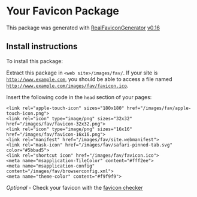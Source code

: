 # Your Favicon Package

This package was generated with [RealFaviconGenerator](https://realfavicongenerator.net/) [v0.16](https://realfavicongenerator.net/change_log#v0.16)

## Install instructions

To install this package:

Extract this package in <code>&lt;web site&gt;/images/fav/</code>. If your site is <code>http://www.example.com</code>, you should be able to access a file named <code>http://www.example.com/images/fav/favicon.ico</code>.

Insert the following code in the `head` section of your pages:

    <link rel="apple-touch-icon" sizes="180x180" href="/images/fav/apple-touch-icon.png">
    <link rel="icon" type="image/png" sizes="32x32" href="/images/fav/favicon-32x32.png">
    <link rel="icon" type="image/png" sizes="16x16" href="/images/fav/favicon-16x16.png">
    <link rel="manifest" href="/images/fav/site.webmanifest">
    <link rel="mask-icon" href="/images/fav/safari-pinned-tab.svg" color="#5bbad5">
    <link rel="shortcut icon" href="/images/fav/favicon.ico">
    <meta name="msapplication-TileColor" content="#fff2ee">
    <meta name="msapplication-config" content="/images/fav/browserconfig.xml">
    <meta name="theme-color" content="#f9f9f9">

*Optional* - Check your favicon with the [favicon checker](https://realfavicongenerator.net/favicon_checker)